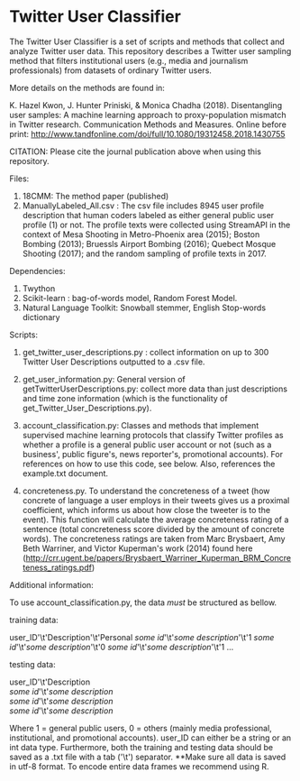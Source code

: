 # Twitter User Classifier

The Twitter User Classifier is a set of scripts and methods that collect and analyze Twitter user data. This repository describes a Twitter user sampling method that filters institutional users (e.g., media and journalism professionals) from datasets of ordinary Twitter users. 

More details on the methods are found in:

K. Hazel Kwon, J. Hunter Priniski, & Monica Chadha (2018). Disentangling user samples: A machine learning approach to proxy-population mismatch in Twitter research. Communication Methods and Measures. Online before print:  http://www.tandfonline.com/doi/full/10.1080/19312458.2018.1430755 

CITATION: Please cite the journal publication above when using this repository.

Files: 
1. 18CMM: The method paper (published)
2. ManuallyLabeled_All.csv : The csv file includes 8945 user profile description that human coders labeled as either general public user profile (1) or not. The profile texts were collected using StreamAPI in the context of Mesa Shooting in Metro-Phoenix area (2015); Boston Bombing (2013); Bruessls Airport Bombing (2016); Quebect Mosque Shooting (2017); and the random sampling of profile texts in 2017. 

Dependencies:
1. Twython 
2. Scikit-learn : bag-of-words model, Random Forest Model.
3. Natural Language Toolkit: Snowball stemmer, English Stop-words dictionary


Scripts:

1. get_twitter_user_descriptions.py : collect information on up to 300 Twitter User Descriptions outputted to a .csv file.

2. get_user_information.py: General version of getTwitterUserDescriptions.py: collect more data than just descriptions and time zone information (which is the functionality of get_Twitter_User_Descriptions.py). 

3. account_classification.py: Classes and methods that implement supervised machine learning protocols that classify Twitter profiles as whether a profile is a general public user account or not (such as a business', public figure's, news reporter's, promotional accounts). For references on how to use this code, see below.  Also, references the example.txt document.   
                          
4.  concreteness.py. To understand the concreteness of a tweet (how concrete of language a user employs in their tweets gives us  a proximal coefficient, which informs us about how close the tweeter is to the event).  This function will calculate the average concreteness rating of a sentence (total concreteness score divided by the amount of concrete words). The concreteness ratings are taken from Marc Brysbaert, Amy Beth Warriner, and  Victor Kuperman's work (2014) found here (http://crr.ugent.be/papers/Brysbaert_Warriner_Kuperman_BRM_Concreteness_ratings.pdf)

Additional information:

To use account_classification.py, the data *must* be structured as bellow.

training data:

user_ID'\t'Description'\t'Personal
*some id*'\t'*some description*'\t'1
*some id*'\t'*some description*'\t'0
*some id*'\t'*some description*'\t'1
  ...
  
testing data:

user_ID'\t'Description         
*some id*'\t'*some description*   
*some id*'\t'*some description*   
*some id*'\t'*some description*  
  
Where 1 = general public users, 0 = others (mainly media professional, institutional, and promotional accounts).  user_ID can either be a string or an int data type. Furthermore, both the training and testing data should be saved as a .txt file with a tab ('\t') separator. 
**Make sure all data is saved in utf-8 format. To encode entire data frames we recommend using R. 
